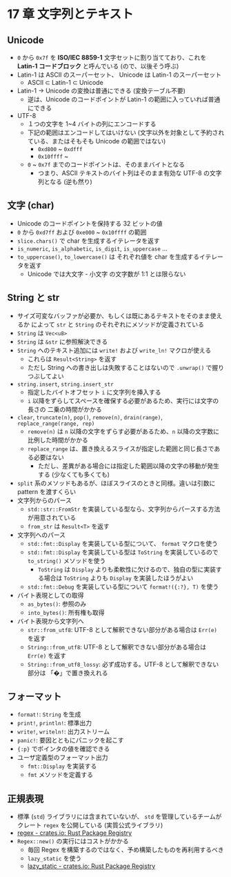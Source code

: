 17 章 文字列とテキスト
===

## Unicode

- `0` から `0x7f` を **ISO/IEC 8859-1** 文字セットに割り当てており、これを **Latin-1 コードブロック** と呼んでいる (ので、以後そう呼ぶ)
- Latin-1 は ASCII のスーパーセット、 Unicode は Latin-1 のスーパーセット
  - ASCII ⊂ Latin-1 ⊂ Unicode
- Latin-1 → Unicode の変換は普通にできる (変換テーブル不要)
  - 逆は、Unicode のコードポイントが Latin-1 の範囲に入っていれば普通にできる
- UTF-8
  - １つの文字を 1~4 バイトの列にエンコードする
  - 下記の範囲はエンコードしてはいけない (文字以外を対象として予約されている、またはそもそも Unicode の範囲ではない)
    - `0xd800` ~ `0xdfff`
    - `0x10ffff` ~
  - `0` ~ `0x7f` までのコードポイントは、そのままバイトとなる
    - つまり、ASCII テキストのバイト列はそのまま有効な UTF-8 の文字列となる (逆も然り)
    
## 文字 (char)

- Unicode のコードポイントを保持する 32 ビットの値
- `0` から `0xd7ff` および `0xe000` ~ `0x10ffff` の範囲
- `slice.chars()` で char を生成するイテレータを返す
- `is_numeric`, `is_alphabetic`, `is_digit`, `is_uppercase` ...
- `to_uppercase()`, `to_lowercase()` は それぞれ値を char を生成するイテレータを返す
  - Unicode では大文字 - 小文字 の文字数が 1:1 とは限らない

## String と str

- サイズ可変なバッファが必要か、もしくは既にあるテキストをそのまま使えるか によって `str` と `String` のそれぞれにメソッドが定義されている
- `String` は `Vec<u8>`
- `String` は `&str` に参照解決できる
- `String` へのテキスト追加には `write!` および `write_ln!` マクロが使える
  - これらは `Result<String>` を返す
  - ただし String への書き出しは失敗することはないので `.unwrap()` で握りつぶしてよい
- `string.insert`, `string.insert_str`
  - 指定したバイトオフセット `i` に文字列を挿入する
  - `i` 以降をずらしてスペースを確保する必要があるため、実行には文字の長さの 二乗の時間がかかる
- `clear`, `truncate(n)`, `pop()`, `remove(n)`, `drain(range)`, `replace_range(range, rep)`
  - `remove(n)` は `n` 以降の文字をずらす必要があるため、`n` 以降の文字数に比例した時間がかかる
  - `replace_range` は、置き換えるスライスが指定した範囲と同じ長さである必要はない
    - ただし、差異がある場合には指定した範囲以降の文字の移動が発生する (少なくても多くても)
- `split` 系のメソッドもあるが、ほぼスライスのときと同様。違いは引数に pattern を渡すくらい
- 文字列からのパース
  - `std::str::FromStr` を実装している型なら、文字列からパースする方法が用意されている
  - `from_str` は `Result<T>` を返す
- 文字列へのパース
  - `std::fmt::Display` を実装している型について、 `format` マクロを使う
  - `std::fmt::Display` を実装している型は `ToString` を実装しているので `to_string()` メソッドを使う
    - `ToString` は `Display` よりも柔軟性に欠けるので、独自の型に実装する場合は `ToString` よりも `Display` を実装したほうがよい
  - `std::fmt::Debug` を実装している型について `format!({:?}, T)` を使う
- バイト表現としての取得
  - `as_bytes()`: 参照のみ
  - `into_bytes()`: 所有権も取得
- バイト表現から文字列へ
  - `str::from_utf8`: UTF-8 として解釈できない部分がある場合は `Err(e)` を返す
  - `String::from_utf8`: UTF-8 として解釈できない部分がある場合は `Err(e)` を返す
  - `String::from_utf8_lossy`: 必ず成功する。UTF-8 として解釈できない部分は 「�」で置き換えれる
  
## フォーマット

- `format!`: `String` を生成
- `print!`, `println!`: 標準出力
- `write!`, `writeln!`: 出力ストリーム
- `panic!`: 要因とともにパニックを起こす
- `{:p}` でポインタの値を確認できる
- ユーザ定義型のフォーマット出力
  - `fmt::Display` を実装する
  - `fmt` メソッドを定義する
  
## 正規表現

- 標準 (`std`) ライブラリには含まれていないが、 `std` を管理しているチームがクレート `regex` を公開している (実質公式ライブラリ)
- [regex - crates.io: Rust Package Registry](https://crates.io/crates/regex)
- `Regex::new()` の実行にはコストがかかる
  - 毎回 Regex を構築するのではなく、予め構築したものを再利用するべき
  - `lazy_static` を使う
  - [lazy_static - crates.io: Rust Package Registry](https://crates.io/crates/lazy_static)